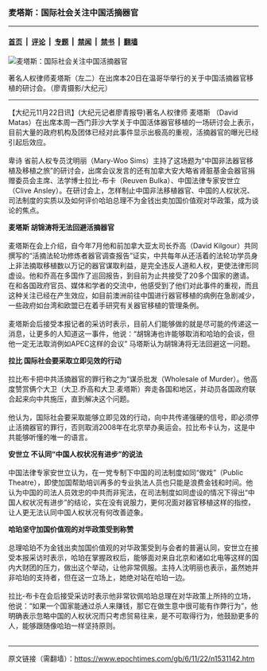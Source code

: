 ### 麦塔斯：国际社会关注中国活摘器官

---

#### [首页](../../../..?n1531142) &nbsp;|&nbsp; [评论](../../../../../epoch-comment?n1531142) &nbsp;|&nbsp; [专题](../../../../../epoch-special?n1531142) &nbsp;|&nbsp; [禁闻](../../../../../epoch-news?n1531142) &nbsp;|&nbsp; [禁书](../../../../../books?n1531142) &nbsp;|&nbsp; [翻墙](https://github.com/gfw-breaker/nogfw/blob/master/README.md?n1531142)


<div><img alt="麦塔斯：国际社会关注中国活摘器官" class="attachment-djy_600_400 size-djy_600_400 wp-post-image" src="https://i.epochtimes.com/assets/uploads/2006/11/61122073126794-600x400.jpg"/>
<div class="caption">
 <p>
  著名人权律师麦塔斯（左二）在出席本20日在温哥华举行的关于中国活摘器官移植的研讨会。（廖青摄影/大纪元）
 </p>
</div></div><hr/><div class="post_content" id="artbody" itemprop="articleBody">
 <!-- article content begin -->
 <p>
  【大纪元11月22日讯】(大纪元记者廖青报导)著名人权律师
  <ok href="https://www.epochtimes.com/gb/tag/%E9%BA%A6%E5%A1%94%E6%96%AF.html">
   麦塔斯
  </ok>
  （David Matas）在出席本周一西门菲沙大学关于中国活体器官移植的一场研讨会上表示，目前大量的政府机构及团体已经对此事件显示出极高的重视，活摘器官的曝光已经引起后效应。
  <br/>
  <br/>
  <ok href="https://www.epochtimes.com/gb/tag/%E5%8D%91%E8%AF%97.html">
   卑诗
  </ok>
  省前人权专员沈明丽（Mary-Woo Sims）主持了这场题为“中国非法器官移植及移植之旅”的研讨会，出席会议发言的还有加拿大安大略省肾脏基金会器官捐赠委员会主席、法学博士拉比-布卡（Reuven Bulka）、中国法律专家安世立（Clive Ansley）。在研讨会上，怎样制止中国非法移植器官、中国的人权状况、司法制度的实质以及如何评价哈珀总理不为金钱出卖加国价值观对华政策，成为谈论的焦点。
 </p>
 <p>
  <b>
   <ok href="https://www.epochtimes.com/gb/tag/%E9%BA%A6%E5%A1%94%E6%96%AF.html">
    麦塔斯
   </ok>
   胡锦涛将无法回避活摘器官
  </b>
  <br/>
  <br/>
  麦塔斯在会上介绍，自今年7月他和前加拿大亚太司长乔高（David Kilgour）共同撰写的“活摘法轮功修炼者器官调查报告”证实，中共每年从还活着的法轮功学员身上非法摘取移植数以万记的器官谋取利益，是完全违反人道和人权，更使法律形同虚设。他和乔高在多国作了巡回报告，到目前为止共接受了20多个国家的邀请。在和各国政府官员、媒体和学者的交流中，他感受到了他们对此事件的重视，而且这种关注已经在产生效应，如目前澳洲前往中国进行器官移植的病例在急剧减少，一些政府如台湾和欧盟已在着手研究有关器官移植的管理条例。
  <br/>
  <br/>
  麦塔斯会后接受本报记者的采访时表示，目前人们能够做的就是尽可能的传递这一消息，让更多的人知道这一事件，他说：“胡锦涛也许能够取消和哈珀的会谈，但他一定无法取消例如APEC这样的会议” 马塔斯认为胡锦涛将无法回避这一问题。
 </p>
 <p>
  <b>
   拉比 国际社会要采取立即见效的行动
  </b>
  <br/>
  <br/>
  拉比布卡把中共活摘器官的罪行称之为“谋杀批发（Wholesale of Murder）。他高度赞赏俩个大卫（大卫.乔高和大卫.麦塔斯）奔走各国和地区，并动员各国政府联合起来向中共施压，直到解决这个问题。
  <br/>
  <br/>
  他认为，国际社会要采取能够立即见效的行动，向中共传递强硬的信号，即必须停止活摘器官的罪行，否则取消2008年在北京举办奥运会。拉比布卡认为，这是中共能够听懂的唯一的语言。
 </p>
 <p>
  <b>
   安世立 不认同“中国人权状况有进步”的说法
  </b>
  <br/>
  <br/>
  中国法律专家安世立认为，在一党专制下中国的司法制度如同“做戏”（Public Theatre），即使加国帮助培训再多的专业执法人员也只能是浪费金钱和时间。他认为中国的司法人员效忠的中共而非宪法，在司法制度如同虚设的情况下得出“中国人权状况有进步”的结论，实在没有说服力，更何况面对器官移植这样的指控，让人更无法认同中国人权状况有何改善迹象。
 </p>
 <p>
  <b>
   哈珀坚守加国价值观的对华政策受到称赞
  </b>
  <br/>
  <br/>
  总理哈珀不为金钱出卖加国价值观的对华政策受到与会者的普遍认同，安世立在接受本报采访时表示，哈珀在掌握政权后，能够面对来自北京和诸如北电等这样的国内大财团的压力，做出这个举动，让他非常佩服。主持人沈明丽也表示，虽然她并非哈珀的支持者，但在这一立场上，她绝对站在哈珀一边。
  <br/>
  <br/>
  拉比-布卡在会后接受采访时表示他非常钦佩哈珀总理在对华政策上所持的立场，他说：“如果一个国家能通过杀人来赚钱，那它在做生意中很可能有作弊行为”，他明确表示忽略中国的人权状况而只考虑贸易往来，是不可取得行为，他鼓励更多的人，能够跟随像哈珀一样坚持原则。
  <br/>
  <font color="#ffffff">
   (http://www.dajiyuan.com)
  </font>
 </p>
 <!-- article content end -->
 <div id="below_article_ad">
 </div>
</div>


---

原文链接（需翻墙）：https://www.epochtimes.com/gb/6/11/22/n1531142.htm